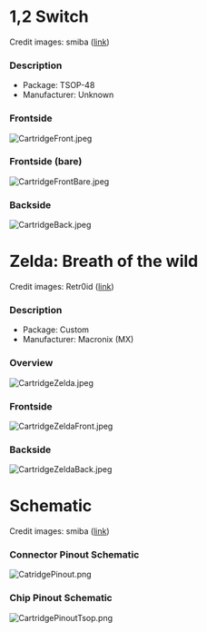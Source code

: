 # 1,2 Switch

Credit images: smiba
([link](http://gbatemp.net/threads/switch-cartridge-reverse-engineering.464580/))

### Description

  - Package: TSOP-48
  - Manufacturer: Unknown

### Frontside

![CartridgeFront.jpeg](CartridgeFront.jpeg "CartridgeFront.jpeg")

### Frontside (bare)

![CartridgeFrontBare.jpeg](CartridgeFrontBare.jpeg
"CartridgeFrontBare.jpeg")

### Backside

![CartridgeBack.jpeg](CartridgeBack.jpeg "CartridgeBack.jpeg")

# Zelda: Breath of the wild

Credit images: Retr0id
([link](http://gbatemp.net/threads/switch-cartridge-reverse-engineering.464580/))

### Description

  - Package: Custom
  - Manufacturer: Macronix (MX)

### Overview

![CartridgeZelda.jpeg](CartridgeZelda.jpeg "CartridgeZelda.jpeg")

### Frontside

![CartridgeZeldaFront.jpeg](CartridgeZeldaFront.jpeg
"CartridgeZeldaFront.jpeg")

### Backside

![CartridgeZeldaBack.jpeg](CartridgeZeldaBack.jpeg
"CartridgeZeldaBack.jpeg")

# Schematic

Credit images: smiba
([link](http://gbatemp.net/threads/switch-cartridge-reverse-engineering.464580/))

### Connector Pinout Schematic

![CatridgePinout.png](CatridgePinout.png "CatridgePinout.png")

### Chip Pinout Schematic

![CartridgePinoutTsop.png](CartridgePinoutTsop.png
"CartridgePinoutTsop.png")
